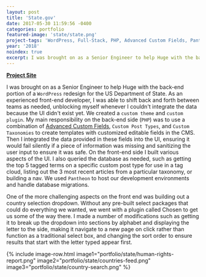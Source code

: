 ```yaml
---
layout: post
title: 'State.gov'
date: 2017-05-30 11:59:56 -0400
categories: portfolio
featured-image: 'state/state.png'
project-tags: 'WordPress, Full-Stack, PHP, Advanced Custom Fields, Pantheon'
year: '2018'
noindex: true
excerpt: I was brought on as a Senior Engineer to help Huge with the back-end portion of a WordPress redesign for the US Department of State. As an experienced front-end developer, I was able to shift back and forth between teams as needed
---
```


**[Project Site](http://state.gov)**

I was brought on as a Senior Engineer to help Huge with the back-end portion of a `WordPress` redesign for the US Department of State. As an experienced front-end developer, I was able to shift back and forth between teams as needed, unblocking myself whenever I couldn't integrate the data because the UI didn't exist yet. We created a `custom theme` and `custom plugin`. My main responsibility on the back-end side (`PHP`) was to use a combination of [Advanced Custom Fields](https://www.advancedcustomfields.com/), `Custom Post Types`, and `Custom Taxonomies` to create templates with customized editable fields in the CMS. Then I integrated the data provided in these fields into the UI, ensuring it would fail silently if a piece of information was missing and sanitizing the user input to ensure it was safe. On the front-end side I built various aspects of the UI. I also queried the database as needed, such as getting the top 5 tagged terms on a specific custom post type for use in a tag cloud, listing out the 3 most recent articles from a particular taxonomy, or building a nav. We used `Pantheon` to host our development environments and handle database migrations.

One of the more challenging aspects on the front end was building out a country selection dropdown. Without any pre-built select packages that could do everything we wanted, we went with a plugin called Chosen to get us some of the way there. I made a number of modifications such as getting it to break up the dropdown into sections by alphabet and displaying the letter to the side, making it navigate to a new page on click rather than function as a traditional select box, and changing the sort order to ensure results that start with the letter typed appear first.

{% include image-row.html image1="portfolio/state/human-rights-report.png" image2="portfolio/state/countries-feed.png"  image3="portfolio/state/country-search.png" %}
